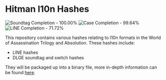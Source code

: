 # Hitman l10n Hashes

<!-- BADGES_START -->
![Soundtag Completion - 100.00%](https://img.shields.io/badge/Soundtag-100.00%25-green.svg)
![Case Completion - 99.64%](https://img.shields.io/badge/Case-99.64%25-green.svg)
![LINE Completion - 71.72%](https://img.shields.io/badge/LINE-71.72%25-yellow.svg)
<!-- BADGES_END -->

This repository contains various hashes relating to l10n formats in the World of Assassination Trilogy and Absolution. These hashes include:
- LINE hashes
- DLGE soundtag and switch hashes

They will be packaged up into a binary file, more in-depth information can be found [here](https://tonytools.win/libraries/hmlanguages#hash-list).
